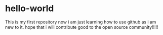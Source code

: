 # hello-world
This is my first repository
now i am just learning how to use github as i am new to it.
hope that i will contribute good to the open source community!!!!!
